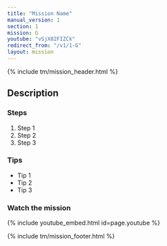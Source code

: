 ```yaml
---
title: "Mission Name"
manual_version: 1
section: 1
mission: G
youtube: "vSjX02FIZCk"
redirect_from: "/v1/1-G"
layout: mission
---
```


{% include tm/mission_header.html %}

## Description

### Steps

1. Step 1
2. Step 2
3. Step 3

### Tips

* Tip 1
* Tip 2
* Tip 3

### Watch the mission

{% include youtube_embed.html id=page.youtube %}

{% include tm/mission_footer.html %}
